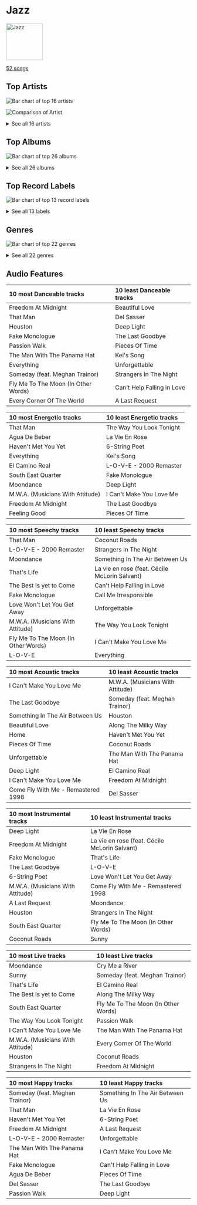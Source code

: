 # Jazz


<img src="https://mosaic.scdn.co/640/ab67616d0000b273068a5559744d17bd5e871740ab67616d0000b273a1113af3a19a41dc8eec534eab67616d0000b273cb81eb3c1238c60f2bbfd3b5ab67616d0000b273ef54c10b95411c51b9ab873b" alt="Jazz" width="100" />

[52 songs](jazz_tracks.md)

## Top Artists

![Bar chart of top 16 artists](../images/playlists/jazz/artists.png)

![Comparison of Artist](../images/playlists/jazz/artists_comparison.png)


<details>
<summary>See all 16 artists</summary>

|   Number of Tracks | Art                                                                                              | Artist                                         | 🔗                                                           |
|-------------------:|:-------------------------------------------------------------------------------------------------|:-----------------------------------------------|:------------------------------------------------------------|
|                 20 | <img src="https://i.scdn.co/image/ab6772690000c46c153adede0a024fd3679af738" alt="" width="50" /> | [David Benoit](../artists/david_benoit.md)     | [🔗](https://open.spotify.com/artist/1OLWM7nUNcTjZ9ct4DEPZu) |
|                 12 | <img src="https://i.scdn.co/image/ab6761610000e5ebef8cf61fea4923d2bde68200" alt="" width="50" /> | [Michael Bublé](../artists/michael_bubl_.md)   | [🔗](https://open.spotify.com/artist/1GxkXlMwML1oSg5eLPiAz3) |
|                  7 | <img src="https://i.scdn.co/image/fc4e0f474fb4c4cb83617aa884dc9fd9822d4411" alt="" width="50" /> | Frank Sinatra                                  | [🔗](https://open.spotify.com/artist/1Mxqyy3pSjf8kZZL4QVxS0) |
|                  5 | <img src="https://i.scdn.co/image/b4e726a3aadce109069811c4381279daf20c03d8" alt="" width="50" /> | Sophie Milman                                  | [🔗](https://open.spotify.com/artist/19GI8I4UhSpBl8Y9XpKyT4) |
|                  2 | <img src="https://i.scdn.co/image/ab6761610000e5eb13fcd84a9d5590ddec452429" alt="" width="50" /> | Nat King Cole                                  | [🔗](https://open.spotify.com/artist/7v4imS0moSyGdXyLgVTIV7) |
|                  2 | <img src="https://i.scdn.co/image/a3201f2fbdfa1bfd894e509bd3fbf3faf7da0a00" alt="" width="50" /> | Natalie Cole                                   | [🔗](https://open.spotify.com/artist/5tTsrGPwQRWUsHR2Xf7Ke9) |
|                  1 | <img src="https://i.scdn.co/image/ab6761610000e5eb28c2dea644b78257ccfb4520" alt="" width="50" /> | Seth MacFarlane                                | [🔗](https://open.spotify.com/artist/79D4dipwR6scV8AN3dm7gW) |
|                  1 | <img src="https://i.scdn.co/image/ab6761610000e5eb6ed8a51172073afa41a30313" alt="" width="50" /> | Cécile McLorin Salvant                         | [🔗](https://open.spotify.com/artist/6PkSULcbxFKkxdgrmPGAvn) |
|                  1 | <img src="https://i.scdn.co/image/ab6761610000e5ebf13fc3f245be672aa60a24af" alt="" width="50" /> | Meghan Trainor                                 | [🔗](https://open.spotify.com/artist/6JL8zeS1NmiOftqZTRgdTz) |
|                  1 | <img src="https://i.scdn.co/image/ab6761610000e5ebe86f788af4e127154da1257f" alt="" width="50" /> | Bonnie Raitt                                   | [🔗](https://open.spotify.com/artist/4KDyYWR7IpxZ7xrdYbKrqY) |
|                  1 | <img src="https://i.scdn.co/image/1e24691a352233bbe989a311d921f17e7892a87e" alt="" width="50" /> | Duke Ellington                                 | [🔗](https://open.spotify.com/artist/4F7Q5NV6h5TSwCainz8S5A) |
|                  1 | <img src="https://i.scdn.co/image/ab6761610000e5eb379e885a01898367bfcd0c44" alt="" width="50" /> | Caro Emerald                                   | [🔗](https://open.spotify.com/artist/492hDmhPyuIjP3MgTcIqgm) |
|                  1 | <img src="https://i.scdn.co/image/4f5e6383a803df41153fd871f6d0d0af7b9f08a0" alt="" width="50" /> | Count Basie                                    | [🔗](https://open.spotify.com/artist/2jFZlvIea42ZvcCw4OeEdA) |
|                  1 | <img src="https://i.scdn.co/image/ab6761610000e5eb0bae7cfd3b32b10154e0b8b3" alt="" width="50" /> | [Sara Bareilles](../artists/sara_bareilles.md) | [🔗](https://open.spotify.com/artist/2Sqr0DXoaYABbjBo9HaMkM) |
|                  1 | <img src="https://i.scdn.co/image/ab6761610000e5eb32aa7584c305f934dbe0057f" alt="" width="50" /> | YUNSEOKCHEOL TRIO                              | [🔗](https://open.spotify.com/artist/09fZOcPYim8MvvQieKkv5t) |
|                  1 | <img src="https://i.scdn.co/image/ab6761610000e5eb522329e6e2d2a595f8a4cd5e" alt="" width="50" /> | Stacey Kent                                    | [🔗](https://open.spotify.com/artist/03EYBMnqSchCMp5D9qmFXi) |

</details>


## Top Albums

![Bar chart of top 26 albums](../images/playlists/jazz/albums.png)


<details>
<summary>See all 26 albums</summary>

|   Number of Tracks | Art                                                                                              | Album                                                              | 🔗                                                          |
|-------------------:|:-------------------------------------------------------------------------------------------------|:-------------------------------------------------------------------|:-----------------------------------------------------------|
|                 10 | <img src="https://i.scdn.co/image/ab67616d0000b2731c4b46aeb1f53dcffa9b0d96" alt="" width="50" /> | Inner Motion                                                       | [🔗](https://open.spotify.com/album/6azX9ZDZzVLjpQy6ytifne) |
|                 10 | <img src="https://i.scdn.co/image/ab67616d0000b2737d0ee28b2184f96650755916" alt="" width="50" /> | Freedom At Midnight                                                | [🔗](https://open.spotify.com/album/404TYwH2T33GbA9LdIT9fR) |
|                  3 | <img src="https://i.scdn.co/image/ab67616d0000b2732ceedc8c879a1f6784fbeef5" alt="" width="50" /> | Call Me Irresponsible                                              | [🔗](https://open.spotify.com/album/3h4pyWRJIB9ZyRKXChbX22) |
|                  2 | <img src="https://i.scdn.co/image/ab67616d0000b273dfb2b41e8669c38536b7c3b6" alt="" width="50" /> | Unforgettable: With Love                                           | [🔗](https://open.spotify.com/album/4ilUfGGQXin7hr1srDDXF0) |
|                  2 | <img src="https://i.scdn.co/image/ab67616d0000b273d404febd467623a6f893b177" alt="" width="50" /> | Take Love Easy                                                     | [🔗](https://open.spotify.com/album/0a7Ut6OPSs8SvPDhFXL4ar) |
|                  2 | <img src="https://i.scdn.co/image/ab67616d0000b273d2d2df3486c5c45d238b2e25" alt="" width="50" /> | Sophie Milman                                                      | [🔗](https://open.spotify.com/album/2g5alWoreAp8i1Jjz2XHr4) |
|                  2 | <img src="https://i.scdn.co/image/ab67616d0000b273b732a522a686bb304a5d3fdf" alt="" width="50" /> | Michael Bublé                                                      | [🔗](https://open.spotify.com/album/3rpSksJSFdNFqk5vne8at2) |
|                  2 | <img src="https://i.scdn.co/image/ab67616d0000b273030f9cd9be82fcec657f545b" alt="" width="50" /> | It's Time                                                          | [🔗](https://open.spotify.com/album/457fktVFXVwjQTl9wOLlfg) |
|                  2 | <img src="https://i.scdn.co/image/ab67616d0000b273f0cc194252888c6658c706ab" alt="" width="50" /> | Crazy Love                                                         | [🔗](https://open.spotify.com/album/3MXDonOIzrIrCh0HvlACyj) |
|                  1 | <img src="https://i.scdn.co/image/ab67616d0000b2735f3f20826d44c30a017fd68e" alt="" width="50" /> | love (Deluxe Edition)                                              | [🔗](https://open.spotify.com/album/68xKnVblFsSQ48CtgZT0oY) |
|                  1 | <img src="https://i.scdn.co/image/ab67616d0000b2735c21d73934bb9760a2f791a2" alt="" width="50" /> | That's Life                                                        | [🔗](https://open.spotify.com/album/3gNsjaUsu9cRckgUFx5NsY) |
|                  1 | <img src="https://i.scdn.co/image/ab67616d0000b27350bb7ca1fe7e98df87ce41d9" alt="" width="50" /> | Strangers In The Night (Expanded Edition)                          | [🔗](https://open.spotify.com/album/1kyb5tomEXcA106V57puFW) |
|                  1 | <img src="https://i.scdn.co/image/ab67616d0000b273b9ea1c69fe9efbdc2df85a95" alt="" width="50" /> | Songs For Swingin' Lovers! (Remastered)                            | [🔗](https://open.spotify.com/album/4kca7vXd1Wo5GE2DMafvMc) |
|                  1 | <img src="https://i.scdn.co/image/ab67616d0000b273cb81eb3c1238c60f2bbfd3b5" alt="" width="50" /> | Sinatra/Basie: The Complete Reprise Studio Recordings              | [🔗](https://open.spotify.com/album/2NCtCObbmJoJnplsR5mLAl) |
|                  1 | <img src="https://i.scdn.co/image/ab67616d0000b2733f03db3f454ff7b2c3b4fe62" alt="" width="50" /> | Romance                                                            | [🔗](https://open.spotify.com/album/5MuNxtOyex8o77Qdjaqeng) |
|                  1 | <img src="https://i.scdn.co/image/ab67616d0000b273b59886e766636d1ae10fe7b3" alt="" width="50" /> | Nobody but Me                                                      | [🔗](https://open.spotify.com/album/5wN1OizIFEHDUkRwzIK3wL) |
|                  1 | <img src="https://i.scdn.co/image/ab67616d0000b273913c7a28b9dbce0ec35a7045" alt="" width="50" /> | Music Is Better Than Words                                         | [🔗](https://open.spotify.com/album/6VojJdbXviFkMuemAQ2Ivo) |
|                  1 | <img src="https://i.scdn.co/image/ab67616d0000b273b2ef9d24ed47c5d44d22adb8" alt="" width="50" /> | Make Someone Happy                                                 | [🔗](https://open.spotify.com/album/2oGYlZ7vte6lJ1MuwKKCeW) |
|                  1 | <img src="https://i.scdn.co/image/ab67616d0000b273a1113af3a19a41dc8eec534e" alt="" width="50" /> | Luck Of The Draw                                                   | [🔗](https://open.spotify.com/album/6blrkOZ0VmkhYPjfoD7eqf) |
|                  1 | <img src="https://i.scdn.co/image/ab67616d0000b2730c981ab72e00803faf1bbcae" alt="" width="50" /> | Francis A. & Edward K.                                             | [🔗](https://open.spotify.com/album/5GFkm37IrMR9a4rc6JABkw) |
|                  1 | <img src="https://i.scdn.co/image/ab67616d0000b273ef54c10b95411c51b9ab873b" alt="" width="50" /> | Deleted Scenes From The Cutting Room Floor                         | [🔗](https://open.spotify.com/album/1D8grnftAaivpmBkayUgMR) |
|                  1 | <img src="https://i.scdn.co/image/ab67616d0000b2734024c75e846d1e13a4c70e0e" alt="" width="50" /> | Db in April                                                        | [🔗](https://open.spotify.com/album/2SUUafWH8ZchpD7eNBzXJy) |
|                  1 | <img src="https://i.scdn.co/image/ab67616d0000b273ff0dae802acb38075786b58c" alt="" width="50" /> | Days Of Wine And Roses, Moon River And Other Academy Award Winners | [🔗](https://open.spotify.com/album/7FAo3wmrJNNzz2W5Z5ZG80) |
|                  1 | <img src="https://i.scdn.co/image/ab67616d0000b27311ee8f400df1c708db8fa471" alt="" width="50" /> | Come Fly with Me                                                   | [🔗](https://open.spotify.com/album/0UhvDeKmtgegXeELEVgGRh) |
|                  1 | <img src="https://i.scdn.co/image/ab67616d0000b273068a5559744d17bd5e871740" alt="" width="50" /> | Come Fly With Me (Remastered)                                      | [🔗](https://open.spotify.com/album/66v9QmjAj0Wwhh2OpbU4BE) |
|                  1 | <img src="https://i.scdn.co/image/ab67616d0000b27372fb9383a4e394271146d94c" alt="" width="50" /> | Breakfast on the Morning Tram                                      | [🔗](https://open.spotify.com/album/5RwBI4pEinXbIiUhWzAMbX) |

</details>


## Top Record Labels

![Bar chart of top 13 record labels](../images/playlists/jazz/labels.png)


<details>
<summary>See all 13 labels</summary>

|   Number of Tracks | Label                                                                       |
|-------------------:|:----------------------------------------------------------------------------|
|                 20 | [GRP](../labels/grp.md)                                                     |
|                 12 | [Reprise](../labels/reprise.md)                                             |
|                 10 | [143](../labels/143.md)                                                     |
|                  5 | [Linus Entertainment Inc.](../labels/linus_entertainment_inc_.md)           |
|                  5 | [FRANK SINATRA DIGITAL REPRISE](../labels/frank_sinatra_digital_reprise.md) |
|                  3 | [Capitol Records](../labels/capitol_records.md)                             |
|                  2 | [Craft Recordings](../labels/craft_recordings.md)                           |
|                  1 | [Universal Music LLC](../labels/universal_music_llc.md)                     |
|                  1 | [UME - Global Clearing House](../labels/ume___global_clearing_house.md)     |
|                  1 | [Private Curve](../labels/private_curve.md)                                 |
|                  1 | [Parlophone (France)](../labels/parlophone__france_.md)                     |
|                  1 | [Grandmono Records](../labels/grandmono_records.md)                         |
|                  1 | [Fuzzy Door Productions](../labels/fuzzy_door_productions.md)               |

</details>


## Genres

![Bar chart of top 22 genres](../images/playlists/jazz/genres.png)


<details>
<summary>See all 22 genres</summary>

|   Number of Tracks | Genre                                               |
|-------------------:|:----------------------------------------------------|
|                 29 | [adult standards](../genres/adult_standards.md)     |
|                 28 | lounge                                              |
|                 20 | smooth jazz                                         |
|                 12 | jazz pop                                            |
|                 12 | canadian pop                                        |
|                  8 | vocal jazz                                          |
|                  7 | easy listening                                      |
|                  6 | contemporary vocal jazz                             |
|                  3 | [mellow gold](../genres/mellow_gold.md)             |
|                  2 | quiet storm                                         |
|                  1 | [soft rock](../genres/soft_rock.md)                 |
|                  1 | [singer-songwriter](../genres/singer_songwriter.md) |
|                  1 | roots rock                                          |
|                  1 | nu jazz                                             |
|                  1 | [lilith](../genres/lilith.md)                       |
|                  1 | korean jazz                                         |
|                  1 | folk rock                                           |
|                  1 | folk                                                |
|                  1 | electric blues                                      |
|                  1 | dutch pop                                           |
|                  1 | country rock                                        |
|                  1 | [classic rock](../genres/classic_rock.md)           |

</details>


## Audio Features

| 10 most Danceable tracks            | 10 least Danceable tracks   |
|:------------------------------------|:----------------------------|
| Freedom At Midnight                 | Beautiful Love              |
| That Man                            | Del Sasser                  |
| Houston                             | Deep Light                  |
| Fake Monologue                      | The Last Goodbye            |
| Passion Walk                        | Pieces Of Time              |
| The Man With The Panama Hat         | Kei's Song                  |
| Everything                          | Unforgettable               |
| Someday (feat. Meghan Trainor)      | Strangers In The Night      |
| Fly Me To The Moon (In Other Words) | Can't Help Falling in Love  |
| Every Corner Of The World           | A Last Request              |

| 10 most Energetic tracks         | 10 least Energetic tracks   |
|:---------------------------------|:----------------------------|
| That Man                         | The Way You Look Tonight    |
| Agua De Beber                    | La Vie En Rose              |
| Haven't Met You Yet              | 6-String Poet               |
| Everything                       | Kei's Song                  |
| El Camino Real                   | L-O-V-E - 2000 Remaster     |
| South East Quarter               | Fake Monologue              |
| Moondance                        | Deep Light                  |
| M.W.A. (Musicians With Attitude) | I Can't Make You Love Me    |
| Freedom At Midnight              | The Last Goodbye            |
| Feeling Good                     | Pieces Of Time              |

| 10 most Speechy tracks              | 10 least Speechy tracks                       |
|:------------------------------------|:----------------------------------------------|
| That Man                            | Coconut Roads                                 |
| L-O-V-E - 2000 Remaster             | Strangers In The Night                        |
| Moondance                           | Something In The Air Between Us               |
| That's Life                         | La vie en rose (feat. Cécile McLorin Salvant) |
| The Best Is yet to Come             | Can't Help Falling in Love                    |
| Fake Monologue                      | Call Me Irresponsible                         |
| Love Won't Let You Get Away         | Unforgettable                                 |
| M.W.A. (Musicians With Attitude)    | The Way You Look Tonight                      |
| Fly Me To The Moon (In Other Words) | I Can't Make You Love Me                      |
| L-O-V-E                             | Everything                                    |

| 10 most Acoustic tracks            | 10 least Acoustic tracks         |
|:-----------------------------------|:---------------------------------|
| I Can't Make You Love Me           | M.W.A. (Musicians With Attitude) |
| The Last Goodbye                   | Someday (feat. Meghan Trainor)   |
| Something In The Air Between Us    | Houston                          |
| Beautiful Love                     | Along The Milky Way              |
| Home                               | Haven't Met You Yet              |
| Pieces Of Time                     | Coconut Roads                    |
| Unforgettable                      | The Man With The Panama Hat      |
| Deep Light                         | El Camino Real                   |
| I Can't Make You Love Me           | Freedom At Midnight              |
| Come Fly With Me - Remastered 1998 | Del Sasser                       |

| 10 most Instrumental tracks      | 10 least Instrumental tracks                  |
|:---------------------------------|:----------------------------------------------|
| Deep Light                       | La Vie En Rose                                |
| Freedom At Midnight              | La vie en rose (feat. Cécile McLorin Salvant) |
| Fake Monologue                   | That's Life                                   |
| The Last Goodbye                 | L-O-V-E                                       |
| 6-String Poet                    | Love Won't Let You Get Away                   |
| M.W.A. (Musicians With Attitude) | Come Fly With Me - Remastered 1998            |
| A Last Request                   | Moondance                                     |
| Houston                          | Strangers In The Night                        |
| South East Quarter               | Fly Me To The Moon (In Other Words)           |
| Coconut Roads                    | Sunny                                         |

| 10 most Live tracks              | 10 least Live tracks                |
|:---------------------------------|:------------------------------------|
| Moondance                        | Cry Me a River                      |
| Sunny                            | Someday (feat. Meghan Trainor)      |
| That's Life                      | El Camino Real                      |
| The Best Is yet to Come          | Along The Milky Way                 |
| South East Quarter               | Fly Me To The Moon (In Other Words) |
| The Way You Look Tonight         | Passion Walk                        |
| I Can't Make You Love Me         | The Man With The Panama Hat         |
| M.W.A. (Musicians With Attitude) | Every Corner Of The World           |
| Houston                          | Coconut Roads                       |
| Strangers In The Night           | Freedom At Midnight                 |

| 10 most Happy tracks           | 10 least Happy tracks           |
|:-------------------------------|:--------------------------------|
| Someday (feat. Meghan Trainor) | Something In The Air Between Us |
| That Man                       | La Vie En Rose                  |
| Haven't Met You Yet            | 6-String Poet                   |
| Freedom At Midnight            | A Last Request                  |
| L-O-V-E - 2000 Remaster        | Unforgettable                   |
| The Man With The Panama Hat    | I Can't Make You Love Me        |
| Fake Monologue                 | Can't Help Falling in Love      |
| Agua De Beber                  | Pieces Of Time                  |
| Del Sasser                     | The Last Goodbye                |
| Passion Walk                   | Deep Light                      |
